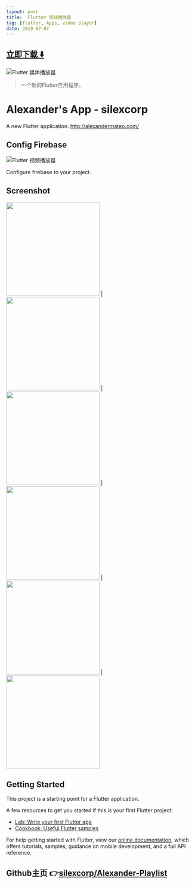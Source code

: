 ```yaml
---
layout: post
title:  Flutter 视频播放器 
tag: [flutter, Apps, video player]
date: 2019-07-07
---
```


 


## [立即下载 ️⬇️ ](https://codeload.github.com/silexcorp/Alexander-Playlist/zip/master) 


 
![Flutter 媒体播放器 ](https://flutterawesome.com/content/images/2019/05/Alexander-Playlist.jpg)
 
>
> 一个新的Flutter应用程序。
>

 
# Alexander's App - silexcorp

A new Flutter application. http://alexandermateo.com/

## Config Firebase
![Flutter 视频播放器](https://github.com/silexcorp/Alexander-Playlist/blob/master/screenshots/firebase-db.png?raw=true)

Configure firebase to your project.

## Screenshot
<img src="https://github.com/silexcorp/Alexander-Playlist/blob/master/screenshots/Screenshot_20190430-090904.jpg?raw=true" width="250"/> | <img src="https://github.com/silexcorp/Alexander-Playlist/blob/master/screenshots/Screenshot_20190430-090922.jpg?raw=true" width="250"/> | <img src="https://github.com/silexcorp/Alexander-Playlist/blob/master/screenshots/Screenshot_20190430-090925.jpg?raw=true" width="250"/> | <img src="https://github.com/silexcorp/Alexander-Playlist/blob/master/screenshots/Screenshot_20190430-090928.jpg?raw=true" width="250"/> | <img src="https://github.com/silexcorp/Alexander-Playlist/blob/master/screenshots/Screenshot_20190430-084044.jpg?raw=true" width="250"/> | <img src="https://github.com/silexcorp/Alexander-Playlist/blob/master/screenshots/Screenshot_20190430-084100.jpg?raw=true" width="250"/>

## Getting Started

This project is a starting point for a Flutter application.

A few resources to get you started if this is your first Flutter project:

- [Lab: Write your first Flutter app](https://flutter.io/docs/get-started/codelab)
- [Cookbook: Useful Flutter samples](https://flutter.io/docs/cookbook)

For help getting started with Flutter, view our 
[online documentation](https://flutter.io/docs), which offers tutorials, 
samples, guidance on mobile development, and a full API reference.

## Github主页 👉[silexcorp/Alexander-Playlist](http://github.com/silexcorp/Alexander-Playlist)